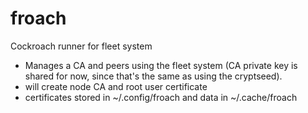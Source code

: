 # froach

Cockroach runner for fleet system

* Manages a CA and peers using the fleet system (CA private key is shared for now, since that's the same as using the cryptseed).
* will create node CA and root user certificate
* certificates stored in ~/.config/froach and data in ~/.cache/froach

